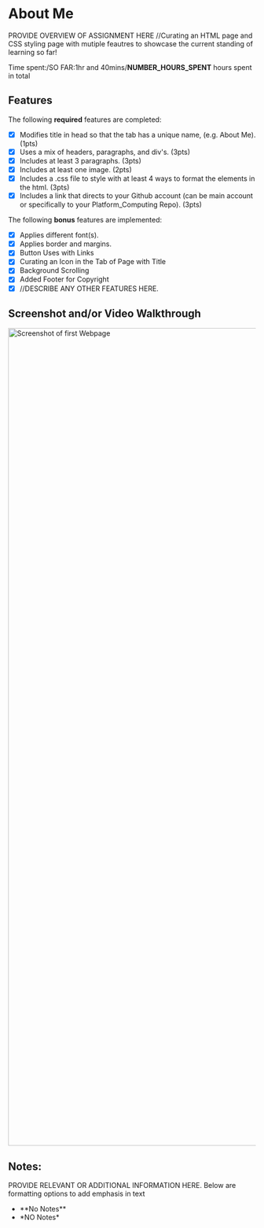 # About Me

PROVIDE OVERVIEW OF ASSIGNMENT HERE
//Curating an HTML page and CSS styling page with mutiple feautres to showcase the current standing of learning so far!

Time spent:/SO FAR:1hr and 40mins/**NUMBER_HOURS_SPENT** hours spent in total

## Features

The following **required** features are completed:

- [x] Modifies title in head so that the tab has a unique name, (e.g. About Me). (1pts)
- [x] Uses a mix of headers, paragraphs, and div's. (3pts)
- [x] Includes at least 3 paragraphs. (3pts)
- [x] Includes at least one image. (2pts)
- [x] Includes a .css file to style with at least 4 ways to format the elements in the html. (3pts)
- [x] Includes a link that directs to your Github account (can be main account or specifically to your Platform_Computing Repo). (3pts)

The following **bonus** features are implemented:

- [x] Applies different font(s). 
- [x] Applies border and margins. 
- [x] Button Uses with Links
- [x] Curating an Icon in the Tab of Page with Title
- [x] Background Scrolling
- [x] Added Footer for Copyright
- [x] //DESCRIBE ANY OTHER FEATURES HERE. 

## Screenshot and/or Video Walkthrough

<img src="Screenshot1.png" title='ScreenShot 1' width='1664' alt='Screenshot of first Webpage' />


## Notes:
PROVIDE RELEVANT OR ADDITIONAL INFORMATION HERE. Below are formatting options to add emphasis in text
<ul>
  <li>**No Notes**</li>
  <li>*NO Notes*</li>
</ul>
